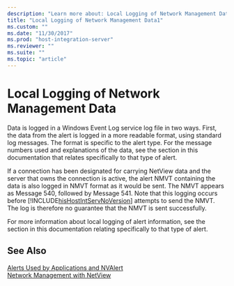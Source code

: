 ```yaml
---
description: "Learn more about: Local Logging of Network Management Data"
title: "Local Logging of Network Management Data1"
ms.custom: ""
ms.date: "11/30/2017"
ms.prod: "host-integration-server"
ms.reviewer: ""
ms.suite: ""
ms.topic: "article"
---
```

# Local Logging of Network Management Data
Data is logged in a Windows Event Log service log file in two ways. First, the data from the alert is logged in a more readable format, using standard log messages. The format is specific to the alert type. For the message numbers used and explanations of the data, see the section in this documentation that relates specifically to that type of alert.  
  
 If a connection has been designated for carrying NetView data and the server that owns the connection is active, the alert NMVT containing the data is also logged in NMVT format as it would be sent. The NMVT appears as Message 540, followed by Message 541. Note that this logging occurs before [!INCLUDE[hisHostIntServNoVersion](../includes/hishostintservnoversion-md.md)] attempts to send the NMVT. The log is therefore no guarantee that the NMVT is sent successfully.  
  
 For more information about local logging of alert information, see the section in this documentation relating specifically to that type of alert.  
  
## See Also  
 [Alerts Used by Applications and NVAlert](../core/alerts-used-by-applications-and-nvalert2.md)   
 [Network Management with NetView](../core/network-management-with-netview1.md)
